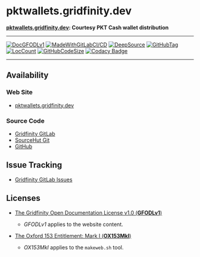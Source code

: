 # pktwallets.gridfinity.dev

<B>[pktwallets.gridfinity.dev](https://pktwallets.gridfinity.dev): Courtesy PKT
Cash wallet distribution</B>

---

[![DocGFODLv1](https://img.shields.io/badge/Documentation%20License-GFODLv1-Blue.svg)](https://gitlab.gridfinity.com/pktwallets/pktwallets.gridfinity.dev/-/blob/master/LICENSE)
[![MadeWithGitLabCI/CD](https://img.shields.io/badge/Made%20With-GitLab%20CI%2FCD-Blue.svg)](https://gitlab.gridfinity.com/)
[![DeepSource](https://deepsource.io/gh/gridfinity/pktwallets.gridfinity.dev.svg/?label=active+issues)](https://deepsource.io/gh/gridfinity/pktwallets.gridfinity.dev/?ref=repository-badge)
[![GitHubTag](https://img.shields.io/github/tag/gridfinity/pktwallets.gridfinity.dev.svg)](https://GitHub.com/gridfinity/pktwallets.gridfinity.dev.svg/tags/)
[![LocCount](https://img.shields.io/tokei/lines/github/gridfinity/pktwallets.gridfinity.dev.svg)](https://github.com/XAMPPRocky/tokei)
[![GitHubCodeSize](https://img.shields.io/github/languages/code-size/gridfinity/pktwallets.gridfinity.dev.svg)](https://github.com/gridfinity/pktwallets.gridfinity.dev)
[![Codacy Badge](https://api.codacy.com/project/badge/Grade/4aab1e9533ae4531b791b6e553bd8b0a)](https://app.codacy.com/gh/gridfinity/pktwallets.gridfinity.dev?utm_source=github.com&utm_medium=referral&utm_content=gridfinity/pktwallets.gridfinity.dev&utm_campaign=Badge_Grade)

---

## Availability

### Web Site

- [pktwallets.gridfinity.dev](https://pktwallets.gridfinity.dev)

### Source Code

- [Gridfinity GitLab](https://gitlab.gridfinity.com/pktwallets/pktwallets.gridfinity.dev)
- [SourceHut Git](https://sr.ht/~trn/pktwallets.gridfinity.dev)
- [GitHub](https://github.com/gridfinity/pktwallets.gridfinity.dev)

## Issue Tracking

- [Gridfinity GitLab Issues](https://gitlab.gridfinity.com/pktwallets/pktwallets.gridfinity.dev/-/issues)

## Licenses

- [The Gridfinity Open Documentation License v1.0 (**GFODLv1**)](https://gitlab.gridfinity.com/pktwallets/pktwallets.gridfinity.dev/-/blob/master/LICENSE)

  - _GFODLv1_ applies to the website content.

- [The Oxford 153 Entitlement: Mark I (**OX153MkI**)](https://gitlab.gridfinity.com/pktwallets/pktwallets.gridfinity.dev/-/blob/master/LICENSE.153)

  - _OX153MkI_ applies to the `makeweb.sh` tool.
